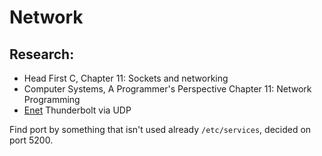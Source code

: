 # Network

## Research:
- Head First C, Chapter 11: Sockets and networking
- Computer Systems, A Programmer's Perspective Chapter 11: Network Programming
- [Enet](https://github.com/zpl-c/enet) Thunderbolt via UDP

Find port by something that isn't used already
`/etc/services`, decided on port 5200.

